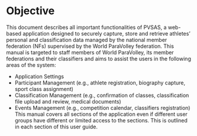 # Objective

This document describes all important functionalities of PVSAS, a web-based application 
designed to securely capture, store and retrieve athletes’ personal and classification data 
managed by the national member federation (NFs) supervised by the World ParaVolley 
federation. This manual is targeted to staff members of World ParaVolley, its member 
federations and their classifiers and aims to assist the users in the following areas of the system: 
- Application Settings 
- Participant Management (e.g., athlete registration, biography capture, sport class 
assignment) 
- Classification Management (e.g., confirmation of classes, classification file upload and 
review, medical documents) 
- Events Management (e.g., competition calendar, classifiers registration) 
This manual covers all sections of the application even if different user groups have different or 
limited access to the sections. This is outlined in each section of this user guide. 